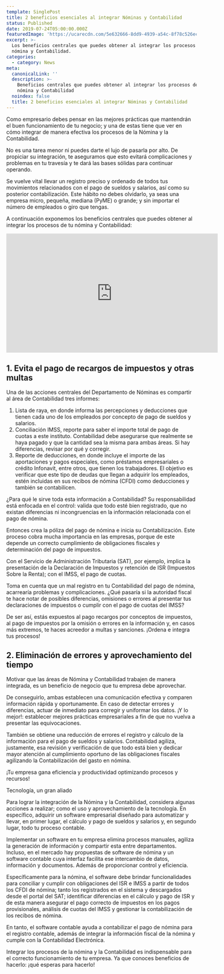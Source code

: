 ```yaml
---
template: SinglePost
title: 2 beneficios esenciales al integrar Nóminas y Contabilidad
status: Published
date: 2019-07-24T05:00:00.000Z
featuredImage: 'https://ucarecdn.com/5e632666-8dd9-4939-a54c-8f78c526eccf/'
excerpt: >-
  Los beneficios centrales que puedes obtener al integrar los procesos de tu
  nómina y Contabilidad.
categories:
  - category: News
meta:
  canonicalLink: ''
  description: >-
    Beneficios centrales que puedes obtener al integrar los procesos de tu
    nómina y Contabilidad
  noindex: false
  title: 2 beneficios esenciales al integrar Nóminas y Contabilidad
---
```

Como empresario debes pensar en las mejores prácticas que mantendrán el buen funcionamiento de tu negocio; y una de estas tiene que ver en cómo integrar de manera efectiva los procesos de la Nómina y la Contabilidad.

No es una tarea menor ni puedes darte el lujo de pasarla por alto. De propiciar su integración, te aseguramos que esto evitará complicaciones y problemas en tu travesía y te dará las bases sólidas para continuar operando.

Se vuelve vital llevar un registro preciso y ordenado de todos tus movimientos relacionados con el pago de sueldos y salarios, así como su posterior contabilización. Este hábito no debes olvidarlo, ya seas una empresa micro, pequeña, mediana (PyME) o grande; y sin importar el número de empleados o giro que tengas.

A continuación exponemos los beneficios centrales que puedes obtener al integrar los procesos de tu nómina y Contabilidad:

<iframe width="560" height="315" src="https://www.youtube.com/embed/Id64silK_7M" frameborder="0" allow="accelerometer; autoplay; encrypted-media; gyroscope; picture-in-picture" allowfullscreen></iframe>



## 1. Evita el pago de recargos de impuestos y otras multas

Una de las acciones centrales del Departamento de Nóminas es compartir al área de Contabilidad tres informes:

1. Lista de raya, en donde informa las percepciones y deducciones que tienen cada uno de los empleados por concepto de pago de sueldos y salarios.
2. Conciliación IMSS, reporte para saber el importe total de pago de cuotas a este instituto. Contabilidad debe asegurarse que realmente se haya pagado y que la cantidad sea la misma para ambas áreas. Si hay diferencias, revisar por qué y corregir.
3. Reporte de deducciones, en donde incluye el importe de las aportaciones y pagos especiales, como préstamos empresariales o crédito Infonavit, entre otros, que tienen los trabajadores. El objetivo es verificar que este tipo de deudas que llegan a adquirir los empleados, estén incluidas en sus recibos de nómina (CFDI) como deducciones y también se contabilicen.

¿Para qué le sirve toda esta información a Contabilidad? Su responsabilidad está enfocada en el control: valida que todo esté bien registrado, que no existan diferencias ni incongruencias en la información relacionada con el pago de nómina.

Entonces crea la póliza del pago de nómina e inicia su Contabilización. Este proceso cobra mucha importancia en las empresas, porque de este depende un correcto cumplimiento de obligaciones fiscales y determinación del pago de impuestos.

Con el Servicio de Administración Tributaria (SAT), por ejemplo, implica la presentación de la Declaración de Impuestos y retención de ISR (Impuestos Sobre la Renta); con el IMSS, el pago de cuotas.

Toma en cuenta que un mal registro en tu Contabilidad del pago de nómina, acarrearía problemas y complicaciones. ¿Qué pasaría si la autoridad fiscal te hace notar de posibles diferencias, omisiones o errores al presentar tus declaraciones de impuestos o cumplir con el pago de cuotas del IMSS?

De ser así, estás expuestos al pago recargos por conceptos de impuestos, al pago de impuestos por la omisión o errores en la información y, en casos más extremos, te haces acreedor a multas y sanciones. ¡Ordena e integra tus procesos!

## 2. Eliminación de errores y aprovechamiento del tiempo

Motivar que las áreas de Nómina y Contabilidad trabajen de manera integrada, es un beneficio de negocio que tu empresa debe aprovechar.

De conseguirlo, ambas establecen una comunicación efectiva y comparen información rápida y oportunamente. En caso de detectar errores y diferencias, actuar de inmediato para corregir y uniformar los datos. ¡Y lo mejor!: establecer mejores prácticas empresariales a fin de que no vuelva a presentar las equivocaciones.

También se obtiene una reducción de errores el registro y cálculo de la información para el pago de sueldos y salarios. Contabilidad agiliza, justamente, esa revisión y verificación de que todo está bien y dedicar mayor atención al cumplimiento oportuno de las obligaciones fiscales agilizando la Contabilización del gasto en nómina.

¡Tu empresa gana eficiencia y productividad optimizando procesos y recursos!

Tecnología, un gran aliado

Para lograr la integración de la Nómina y la Contabilidad, considera algunas acciones a realizar; como el uso y aprovechamiento de la tecnología. En específico, adquirir un software empresarial diseñado para automatizar y llevar, en primer lugar, el cálculo y pago de sueldos y salarios y, en segundo lugar, todo tu proceso contable.

Implementar un software en tu empresa elimina procesos manuales, agiliza la generación de información y compartir esta entre departamentos. Incluso, en el mercado hay propuestas de software de nómina y un software contable cuya interfaz facilita ese intercambio de datos, información y documentos. Además de proporcionar control y eficiencia.

Específicamente para la nómina, el software debe brindar funcionalidades para conciliar y cumplir con obligaciones del ISR e IMSS a partir de todos los CFDI de nómina; tanto los registrados en el sistema y descargados desde el portal del SAT; identificar diferencias en el cálculo y pago de ISR y de esta manera asegurar el pago correcto de impuestos en los pagos provisionales, análisis de cuotas del IMSS y gestionar la contabilización de los recibos de nómina.

En tanto, el software contable ayuda a contabilizar el pago de nómina para el registro contable, además de integrar la información fiscal de la nómina y cumple con la Contabilidad Electrónica.

Integrar los procesos de la nómina y la Contabilidad es indispensable para el correcto funcionamiento de tu empresa. Ya que conoces beneficios de hacerlo: ¡qué esperas para hacerlo!
